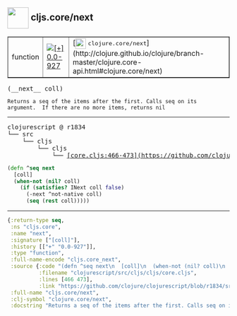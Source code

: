 ## <img width="48px" valign="middle" src="http://i.imgur.com/Hi20huC.png"> cljs.core/next

 <table border="1">
<tr>
<td>function</td>
<td><a href="https://github.com/cljsinfo/api-refs/tree/0.0-927"><img valign="middle" alt="[+] 0.0-927" src="https://img.shields.io/badge/+-0.0--927-lightgrey.svg"></a> </td>
<td>
[<img height="24px" valign="middle" src="http://i.imgur.com/1GjPKvB.png"> <samp>clojure.core/next</samp>](http://clojure.github.io/clojure/branch-master/clojure.core-api.html#clojure.core/next)
</td>
</tr>
</table>

 <samp>
(__next__ coll)<br>
</samp>

```
Returns a seq of the items after the first. Calls seq on its
argument.  If there are no more items, returns nil
```

---

 <pre>
clojurescript @ r1834
└── src
    └── cljs
        └── cljs
            └── <ins>[core.cljs:466-473](https://github.com/clojure/clojurescript/blob/r1834/src/cljs/cljs/core.cljs#L466-L473)</ins>
</pre>

```clj
(defn ^seq next
  [coll]
  (when-not (nil? coll)
    (if (satisfies? INext coll false)
      (-next ^not-native coll)
      (seq (rest coll)))))
```


---

```clj
{:return-type seq,
 :ns "cljs.core",
 :name "next",
 :signature ["[coll]"],
 :history [["+" "0.0-927"]],
 :type "function",
 :full-name-encode "cljs.core_next",
 :source {:code "(defn ^seq next\n  [coll]\n  (when-not (nil? coll)\n    (if (satisfies? INext coll false)\n      (-next ^not-native coll)\n      (seq (rest coll)))))",
          :filename "clojurescript/src/cljs/cljs/core.cljs",
          :lines [466 473],
          :link "https://github.com/clojure/clojurescript/blob/r1834/src/cljs/cljs/core.cljs#L466-L473"},
 :full-name "cljs.core/next",
 :clj-symbol "clojure.core/next",
 :docstring "Returns a seq of the items after the first. Calls seq on its\nargument.  If there are no more items, returns nil"}

```
